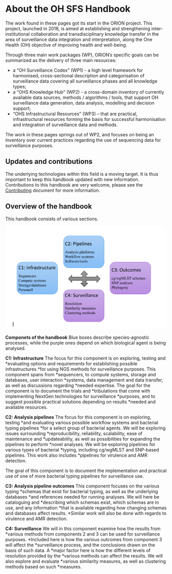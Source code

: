 # About the OH SFS Handbook

The work found in these pages got its start in the ORION project. This project,
launched in 2018, is aimed at establishing and strengthening
inter-institutional collaboration and transdisciplinary knowledge transfer in
the area of surveillance data integration and interpretation, along the One
Health (OH) objective of improving health and well-being.

Through three main work packages (WP), ORION’s specific goals can be summarized
as the delivery of three main resources:

- a “OH Surveillance Codex” (WP1) - a high level framework for harmonised,
cross-sectional description and categorisation of surveillance data covering all
surveillance phases and all knowledge types;
- a “OHS Knowledge Hub” (WP2) - a
cross-domain inventory of currently available data sources, methods / algorithms
/ tools, that support OH surveillance data generation, data analysis, modelling
and decision support;
- “OHS Infrastructural Resources” (WP3) – that are
practical, infrastructural resources forming the basis for successful
harmonisation and integration of surveillance data and methods.

The work in these pages springs out of WP2, and focuses on being an Inventory
over current practices regarding the use of sequencing data for surveillance
purposes.

## Updates and contributions
The underlying technologies within this field is a moving target. It is
thus important to keep this handbook updated with new information.
Contributions to this handbook are very welcome, please see the [Contributing](../Contributing/contributing.md) document for more information.


## Overview of the handbook

This handbook consists of various sections.

![The parts this handbook consists of](Components.PNG)


**Componets of the handbook** Blue boxes describe species-agnostic processes, while the purple ones depend on which biological agent is being analysed.

**C1: Infrastructure** The focus for this component is on exploring, testing and
*evaluating options and requirements for establishing possible infrastructures
*for using NGS methods for surveillance purposes. This component spans from
*sequencers, to compute systems, storage and databases, user interaction
*systems, data management and data transfer, as well as discussions regarding
*needed expertise. The goal for the component is to document the trials and
*tribulations that come with implementing NextGen technologies for surveillance
*purposes, and to suggest possible practical solutions depending on results
*needed and available resources.

**C2: Analysis pipelines** The focus for this component is on exploring, testing
*and evaluating various possible workflow systems and bacterial typing pipelines
*for a select group of bacterial agents. We will be exploring issues surrounding
*reproducibility, reliability, scalability, ease of maintenance and
*updateability, as well as possibilities for expanding the pipelines to perform
*novel analyses. We will be exploring pipelines for various types of bacterial
*typing, including cg/wgMLST and SNP-based pipelines. This work also includes
*pipelines for virulence and AMR detection.

The goal of this component is to document the implementation and practical use
of one of more bacterial typing pipelines for surveillance use.

**C3: Analysis pipeline outcomes** This component focuses on the various typing
*schemas that exist for bacterial typing, as well as the underlying databases
*and references needed for running analyses. We will here be cataloguing and
*describing which schemas exist, which schemas are in use, and any information
*that is available regarding how changing schemas and databases affect results.
*Similar work will also be done with regards to virulence and AMR detection.

**C4: Surveillance** We will in this component examine how the results from
*various methods from components 2 and 3 can be used for surveillance purposes.
*Included here is how the various outcomes from component 3 will affect the
*surveillance process, and the conclusions drawn on the basis of such data. A
*major factor here is how the different levels of resolution provided by the
*various methods can affect the results. We will also explore and evaluate
*various similarity measures, as well as clustering methods based on such
*measures.
